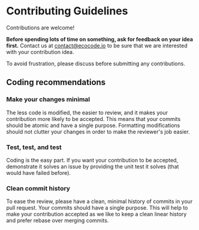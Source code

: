 Contributing Guidelines
=======================

Contributions are welcome!

**Before spending lots of time on something, ask for feedback on your idea first.**
Contact us at <contact@ecocode.io> to be sure that we are interested with your contribution idea.

To avoid frustration, please discuss before submitting any contributions.

Coding recommendations
----------------------

### Make your changes minimal

The less code is modified, the easier to review, and it makes your contribution more likely to be accepted.
This means that your commits should be atomic and have a single purpose. Formatting modifications should not clutter 
your changes in order to make the reviewer's job easier.
  
### Test, test, and test

Coding is the easy part. If you want your contribution to be accepted, demonstrate it solves an issue by providing 
the unit test it solves (that would have failed before).

### Clean commit history

To ease the review, please have a clean, minimal history of commits in your pull request. Your commits should have a 
single purpose.
This will help to make your contribution accepted as we like to keep a clean linear history and prefer rebase over 
merging commits.

